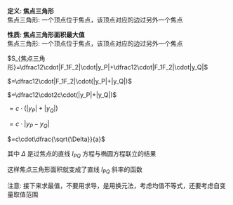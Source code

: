 **定义: 焦点三角形**  
焦点三角形: 一个顶点位于焦点，该顶点对应的边过另外一个焦点  
  
**性质: 焦点三角形面积最大值**  
焦点三角形: 一个顶点位于焦点，该顶点对应的边过另外一个焦点  
  
$S_{焦点三角形}=\dfrac12\cdot|F_1F_2|\cdot|y_P|+\dfrac12\cdot|F_1F_2|\cdot|y_Q|$  
  
$=\dfrac12\cdot|F_1F_2|\cdot(|y_P|+|y_Q|)$  
  
$=\dfrac12\cdot2c\cdot(|y_P|+|y_Q|)$  
  
$=c\cdot(|y_P|+|y_Q|)$  
  
$=c\cdot|y_P-y_Q|$  
  
$=c\cdot\dfrac{\sqrt{\Delta}}{a}$  
  
其中 $\Delta$ 是过焦点的直线 $l_{PQ}$ 方程与椭圆方程联立的结果  
  
这样焦点三角形面积就变成了直线 $l_{PQ}$ 斜率的函数  
  
注意: 接下来求最值，不要用求导，是用换元法，考虑均值不等式，还要考虑自变量取值范围  
  
